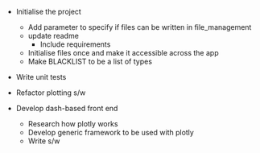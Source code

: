 - Initialise the project
    - Add parameter to specify if files can be written in file_management
    - update readme
        - Include requirements
    - Initialise files once and make it accessible across the app
    - Make BLACKLIST to be a list of types

- Write unit tests
- Refactor plotting s/w
- Develop dash-based front end
    - Research how plotly works
    - Develop generic framework to be used with plotly
    - Write s/w
